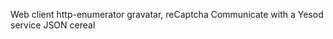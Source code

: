 Web client
    http-enumerator
    gravatar, reCaptcha
    Communicate with a Yesod service
        JSON
        cereal

